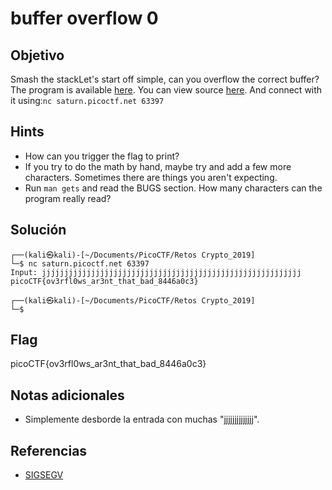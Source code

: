 # buffer overflow 0

## Objetivo

Smash the stackLet's start off simple, can you overflow the correct buffer? The program is available [here](https://artifacts.picoctf.net/c/172/vuln). You can view source [here](https://artifacts.picoctf.net/c/172/vuln.c). And connect with it using:`nc saturn.picoctf.net 63397`

## Hints

- How can you trigger the flag to print?
- If you try to do the math by hand, maybe try and add a few more characters. Sometimes there are things you aren't expecting.
- Run `man gets` and read the BUGS section. How many characters can the program really read?

## Solución

```          
┌──(kali㉿kali)-[~/Documents/PicoCTF/Retos Crypto_2019]
└─$ nc saturn.picoctf.net 63397
Input: jjjjjjjjjjjjjjjjjjjjjjjjjjjjjjjjjjjjjjjjjjjjjjjjjjjjjjjjjj
picoCTF{ov3rfl0ws_ar3nt_that_bad_8446a0c3}
                                                                                                                        
┌──(kali㉿kali)-[~/Documents/PicoCTF/Retos Crypto_2019]
└─$ 
```

## Flag

picoCTF{ov3rfl0ws_ar3nt_that_bad_8446a0c3}

## Notas adicionales

- Simplemente desborde la entrada con muchas "jjjjjjjjjjjjjj".

## Referencias

-   [SIGSEGV](https://es.wikipedia.org/wiki/SIGSEGV)